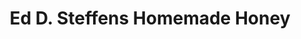 ---
title: "Ed D. Steffens Homemade Honey"
url: /rose-city/ed-d-steffens-homemade-honey/
shop: Bäckerei
---